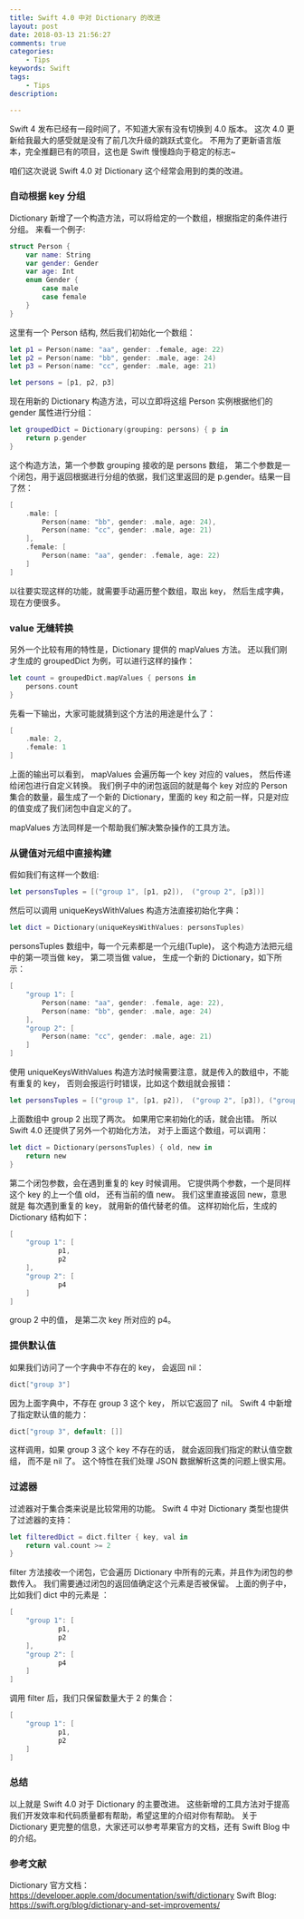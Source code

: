 ```yaml
---
title: Swift 4.0 中对 Dictionary 的改进
layout: post
date: 2018-03-13 21:56:27
comments: true
categories:
	- Tips
keywords: Swift
tags:
	- Tips
description: 

---
```

Swift 4 发布已经有一段时间了，不知道大家有没有切换到 4.0 版本。 这次 4.0 更新给我最大的感受就是没有了前几次升级的跳跃式变化。 不用为了更新语言版本，完全推翻已有的项目，这也是 Swift 慢慢趋向于稳定的标志~

<!-- more -->
咱们这次说说 Swift 4.0 对 Dictionary 这个经常会用到的类的改进。

### 自动根据 key 分组
Dictionary 新增了一个构造方法，可以将给定的一个数组，根据指定的条件进行分组。 来看一个例子:

```Swift
struct Person {
    var name: String
    var gender: Gender
    var age: Int
    enum Gender {
        case male
        case female
    }
}
```

这里有一个 Person 结构, 然后我们初始化一个数组：

```Swift
let p1 = Person(name: "aa", gender: .female, age: 22)
let p2 = Person(name: "bb", gender: .male, age: 24)
let p3 = Person(name: "cc", gender: .male, age: 21)

let persons = [p1, p2, p3]
```

现在用新的 Dictionary 构造方法，可以立即将这组 Person 实例根据他们的 gender 属性进行分组：

```Swift
let groupedDict = Dictionary(grouping: persons) { p in
    return p.gender
}
```

这个构造方法，第一个参数 grouping 接收的是 persons 数组， 第二个参数是一个闭包，用于返回根据进行分组的依据，我们这里返回的是 p.gender。结果一目了然：

```Swift
[
    .male: [
        Person(name: "bb", gender: .male, age: 24), 
        Person(name: "cc", gender: .male, age: 21)
    ], 
    .female: [
        Person(name: "aa", gender: .female, age: 22)
    ]
]
```

以往要实现这样的功能，就需要手动遍历整个数组，取出 key， 然后生成字典， 现在方便很多。

### value 无缝转换
另外一个比较有用的特性是，Dictionary 提供的 mapValues 方法。 还以我们刚才生成的 groupedDict 为例，可以进行这样的操作：

```Swift
let count = groupedDict.mapValues { persons in
    persons.count
}
```

先看一下输出，大家可能就猜到这个方法的用途是什么了：

```Swift
[
    .male: 2, 
    .female: 1
]
```

上面的输出可以看到， mapValues 会遍历每一个 key 对应的 values， 然后传递给闭包进行自定义转换。 我们例子中的闭包返回的就是每个 key 对应的 Person 集合的数量，最生成了一个新的 Dictionary，里面的 key 和之前一样，只是对应的值变成了我们闭包中自定义的了。

mapValues 方法同样是一个帮助我们解决繁杂操作的工具方法。

### 从键值对元组中直接构建
假如我们有这样一个数组:

```Swift
let personsTuples = [("group 1", [p1, p2]),  ("group 2", [p3])]
```

然后可以调用 uniqueKeysWithValues 构造方法直接初始化字典：

```Swift
let dict = Dictionary(uniqueKeysWithValues: personsTuples)
```

personsTuples 数组中，每一个元素都是一个元组(Tuple)， 这个构造方法把元组中的第一项当做 key， 第二项当做 value， 生成一个新的 Dictionary，如下所示：

```Swift
[
    "group 1": [
        Person(name: "aa", gender: .female, age: 22), 
        Person(name: "bb", gender: .male, age: 24)
    ], 
    "group 2": [
        Person(name: "cc", gender: .male, age: 21)
    ]
]
```

使用 uniqueKeysWithValues 构造方法时候需要注意，就是传入的数组中，不能有重复的 key， 否则会报运行时错误，比如这个数组就会报错：

```Swift
let personsTuples = [("group 1", [p1, p2]),  ("group 2", [p3]), ("group 2", [p4])]
```

上面数组中 group 2 出现了两次。 如果用它来初始化的话，就会出错。 所以 Swift 4.0 还提供了另外一个初始化方法， 对于上面这个数组，可以调用：

```Swift
let dict = Dictionary(personsTuples) { old, new in
    return new
}
```

第二个闭包参数，会在遇到重复的 key 时候调用。 它提供两个参数，一个是同样这个 key 的上一个值 old， 还有当前的值 new。 我们这里直接返回 new，意思就是 每次遇到重复的 key， 就用新的值代替老的值。 这样初始化后，生成的 Dictionary 结构如下：

```Swift
[
    "group 1": [
            p1,
            p2
    ], 
    "group 2": [
            p4
    ]
]
```

group 2 中的值， 是第二次 key 所对应的 p4。

### 提供默认值
如果我们访问了一个字典中不存在的 key， 会返回 nil：

```Swift
dict["group 3"]
```

因为上面字典中，不存在 group 3 这个 key， 所以它返回了 nil。 Swift 4 中新增了指定默认值的能力：

```Swift
dict["group 3", default: []]
```

这样调用，如果 group 3 这个 key 不存在的话， 就会返回我们指定的默认值空数组， 而不是 nil 了。 这个特性在我们处理 JSON 数据解析这类的问题上很实用。

### 过滤器
过滤器对于集合类来说是比较常用的功能。 Swift 4 中对 Dictionary 类型也提供了过滤器的支持：

```Swift
let filteredDict = dict.filter { key, val in
    return val.count >= 2
}
```

filter 方法接收一个闭包，它会遍历 Dictionary 中所有的元素，并且作为闭包的参数传入。 我们需要通过闭包的返回值确定这个元素是否被保留。 上面的例子中，比如我们 dict 中的元素是 ：

```Swift
[
    "group 1": [
            p1,
            p2
    ], 
    "group 2": [
            p4
    ]
]
```

调用 filter 后，我们只保留数量大于 2 的集合：

```Swift
[
    "group 1": [
            p1,
            p2
    ]
]
```

### 总结
以上就是 Swift 4.0 对于 Dictionary 的主要改进。 这些新增的工具方法对于提高我们开发效率和代码质量都有帮助，希望这里的介绍对你有帮助。 关于 Dictionary 更完整的信息，大家还可以参考苹果官方的文档，还有 Swift Blog 中的介绍。

### 参考文献
Dictionary 官方文档：https://developer.apple.com/documentation/swift/dictionary 
Swift Blog: https://swift.org/blog/dictionary-and-set-improvements/

